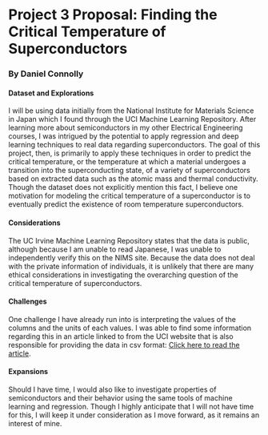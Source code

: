 # Project 3 Proposal: Finding the Critical Temperature of Superconductors
### By Daniel Connolly

#### Dataset and Explorations

I will be using data initially from the National Institute for Materials Science in Japan which I found through the UCI Machine Learning Repository. After learning more about semiconductors in my other Electrical Engineering courses, I was intrigued by the potential to apply regression and deep learning techniques to real data regarding superconductors. The goal of this project, then, is primarily to apply these techniques in order to predict the critical temperature, or the temperature at which a material undergoes a transition into the superconducting state, of a variety of superconductors based on extracted data such as the atomic mass and thermal conductivity. Though the dataset does not explicitly mention this fact, I believe one motivation for modeling the critical temperature of a superconductor is to eventually predict the existence of room temperature superconductors.

#### Considerations

The UC Irvine Machine Learning Repository states that the data is public, although because I am unable to read Japanese, I was unable to independently verify this on the NIMS site. Because the data does not deal with the private information of individuals, it is unlikely that there are many ethical considerations in investigating the overarching question of the critical temperature of superconductors.

#### Challenges

One challenge I have already run into is interpreting the values of the columns and the units of each values. I was able to find some information regarding this in an article linked to from the UCI website that is also responsible for providing the data in csv format: [Click here to read the article](https://www.sciencedirect.com/science/article/pii/S0927025618304877?via%3Dihub).

#### Expansions

Should I have time, I would also like to investigate properties of semiconductors and their behavior using the same tools of machine learning and regression. Though I highly anticipate that I will not have time for this, I will keep it under consideration as I move forward, as it remains an interest of mine.
